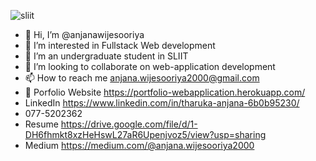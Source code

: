 
![sliit](https://user-images.githubusercontent.com/97633808/162484789-1f2facd0-b3a9-4671-a5da-36d0280e5e9c.jpg)


- 👋 Hi, I’m @anjanawijesooriya
- 👀 I’m interested in Fullstack Web development
- 🌱 I’m an undergraduate student in SLIIT
- 💞️ I’m looking to collaborate on web-application development
- 📫 How to reach me anjana.wijesooriya2000@gmail.com
- 📃 Porfolio Website https://portfolio-webapplication.herokuapp.com/
- LinkedIn https://www.linkedin.com/in/tharuka-anjana-6b0b95230/
- 077-5202362
- Resume https://drive.google.com/file/d/1-DH6fhmkt8xzHeHswL27aR6Upenjvoz5/view?usp=sharing
- Medium https://medium.com/@anjana.wijesooriya2000

<!---
anjanawijesooriya/anjanawijesooriya is a ✨ special ✨ repository because its `README.md` (this file) appears on your GitHub profile.
You can click the Preview link to take a look at your changes.
--->

